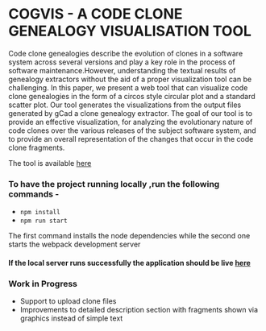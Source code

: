 # COGVIS - A CODE CLONE GENEALOGY VISUALISATION TOOL

Code clone genealogies describe the evolution of clones in a software system across several versions and play a key role in the process of software maintenance.However, understanding the textual results of genealogy extractors without the aid of a proper visualization tool can be challenging. In this paper, we present a web tool that can visualize code clone genealogies in the form of a circos style circular plot and a standard scatter plot. Our tool generates the visualizations from the output files generated by gCad a clone genealogy extractor. The goal of our tool is to provide an effective visualization, for analyzing the evolutionary nature of code clones over the various releases of the subject software system,  and to provide an overall representation of the changes that occur in the code clone fragments.

The tool is available [here](https://kiranbandi.github.io/code-clone-visualization/)

### To have the project running locally ,run the following commands  -

* `npm install`
* `npm run start`

The first command installs the node dependencies while the second one starts the webpack development server
#### If the local server runs successfully the application should be live [here](http://localhost:8080)


### Work in Progress 

* Support to upload clone files 
* Improvements to detailed description section with fragments shown via graphics instead of simple text




